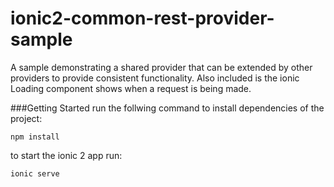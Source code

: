 # ionic2-common-rest-provider-sample
A sample demonstrating a shared provider that can be extended by other providers to provide consistent functionality.
Also included is the ionic Loading component shows when a request is being made.

###Getting Started
run the follwing command to install dependencies of the project:
```
npm install
```

to start the ionic 2 app run:
```
ionic serve
```
